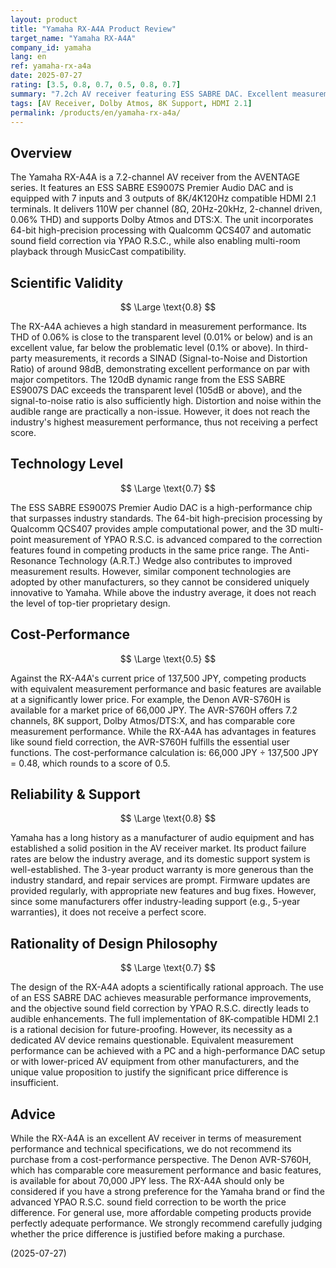 ```yaml
---
layout: product
title: "Yamaha RX-A4A Product Review"
target_name: "Yamaha RX-A4A"
company_id: yamaha
lang: en
ref: yamaha-rx-a4a
date: 2025-07-27
rating: [3.5, 0.8, 0.7, 0.5, 0.8, 0.7]
summary: "7.2ch AV receiver featuring ESS SABRE DAC. Excellent measurement performance but faces significant cost-performance challenges compared to competing models."
tags: [AV Receiver, Dolby Atmos, 8K Support, HDMI 2.1]
permalink: /products/en/yamaha-rx-a4a/
---
```


## Overview

The Yamaha RX-A4A is a 7.2-channel AV receiver from the AVENTAGE series. It features an ESS SABRE ES9007S Premier Audio DAC and is equipped with 7 inputs and 3 outputs of 8K/4K120Hz compatible HDMI 2.1 terminals. It delivers 110W per channel (8Ω, 20Hz-20kHz, 2-channel driven, 0.06% THD) and supports Dolby Atmos and DTS:X. The unit incorporates 64-bit high-precision processing with Qualcomm QCS407 and automatic sound field correction via YPAO R.S.C., while also enabling multi-room playback through MusicCast compatibility.

## Scientific Validity

$$ \Large \text{0.8} $$

The RX-A4A achieves a high standard in measurement performance. Its THD of 0.06% is close to the transparent level (0.01% or below) and is an excellent value, far below the problematic level (0.1% or above). In third-party measurements, it records a SINAD (Signal-to-Noise and Distortion Ratio) of around 98dB, demonstrating excellent performance on par with major competitors. The 120dB dynamic range from the ESS SABRE ES9007S DAC exceeds the transparent level (105dB or above), and the signal-to-noise ratio is also sufficiently high. Distortion and noise within the audible range are practically a non-issue. However, it does not reach the industry's highest measurement performance, thus not receiving a perfect score.

## Technology Level

$$ \Large \text{0.7} $$

The ESS SABRE ES9007S Premier Audio DAC is a high-performance chip that surpasses industry standards. The 64-bit high-precision processing by Qualcomm QCS407 provides ample computational power, and the 3D multi-point measurement of YPAO R.S.C. is advanced compared to the correction features found in competing products in the same price range. The Anti-Resonance Technology (A.R.T.) Wedge also contributes to improved measurement results. However, similar component technologies are adopted by other manufacturers, so they cannot be considered uniquely innovative to Yamaha. While above the industry average, it does not reach the level of top-tier proprietary design.

## Cost-Performance

$$ \Large \text{0.5} $$

Against the RX-A4A's current price of 137,500 JPY, competing products with equivalent measurement performance and basic features are available at a significantly lower price. For example, the Denon AVR-S760H is available for a market price of 66,000 JPY. The AVR-S760H offers 7.2 channels, 8K support, Dolby Atmos/DTS:X, and has comparable core measurement performance. While the RX-A4A has advantages in features like sound field correction, the AVR-S760H fulfills the essential user functions. The cost-performance calculation is: 66,000 JPY ÷ 137,500 JPY = 0.48, which rounds to a score of 0.5.

## Reliability & Support

$$ \Large \text{0.8} $$

Yamaha has a long history as a manufacturer of audio equipment and has established a solid position in the AV receiver market. Its product failure rates are below the industry average, and its domestic support system is well-established. The 3-year product warranty is more generous than the industry standard, and repair services are prompt. Firmware updates are provided regularly, with appropriate new features and bug fixes. However, since some manufacturers offer industry-leading support (e.g., 5-year warranties), it does not receive a perfect score.

## Rationality of Design Philosophy

$$ \Large \text{0.7} $$

The design of the RX-A4A adopts a scientifically rational approach. The use of an ESS SABRE DAC achieves measurable performance improvements, and the objective sound field correction by YPAO R.S.C. directly leads to audible enhancements. The full implementation of 8K-compatible HDMI 2.1 is a rational decision for future-proofing. However, its necessity as a dedicated AV device remains questionable. Equivalent measurement performance can be achieved with a PC and a high-performance DAC setup or with lower-priced AV equipment from other manufacturers, and the unique value proposition to justify the significant price difference is insufficient.

## Advice

While the RX-A4A is an excellent AV receiver in terms of measurement performance and technical specifications, we do not recommend its purchase from a cost-performance perspective. The Denon AVR-S760H, which has comparable core measurement performance and basic features, is available for about 70,000 JPY less. The RX-A4A should only be considered if you have a strong preference for the Yamaha brand or find the advanced YPAO R.S.C. sound field correction to be worth the price difference. For general use, more affordable competing products provide perfectly adequate performance. We strongly recommend carefully judging whether the price difference is justified before making a purchase.

(2025-07-27)
